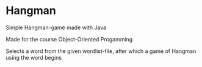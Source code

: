 # Hangman
Simple Hangman-game made with Java

Made for the course Object-Oriented Progamming

Selects a word from the given wordlist-file, after which a game of Hangman using the word begins
